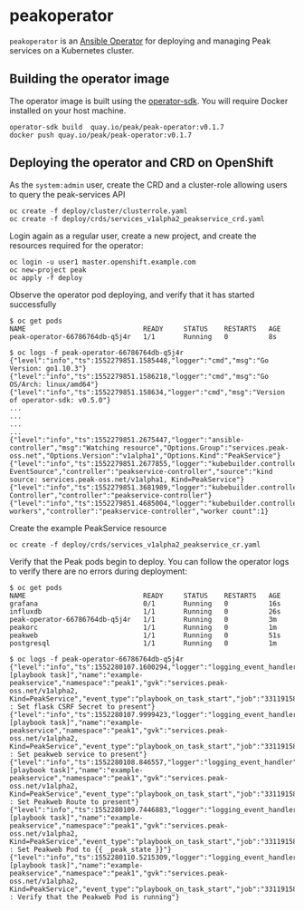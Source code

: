 # peakoperator

`peakoperator` is an [Ansible Operator](https://github.com/operator-framework/operator-sdk/blob/master/doc/proposals/ansible-operator.md) for deploying and managing Peak services on a Kubernetes cluster.

## Building the operator image

The operator image is built using the [operator-sdk](https://github.com/operator-framework/operator-sdk). You will require Docker installed on your host machine.
```
operator-sdk build  quay.io/peak/peak-operator:v0.1.7
docker push quay.io/peak/peak-operator:v0.1.7
```

## Deploying the operator and CRD on OpenShift

As the `system:admin` user, create the CRD and a cluster-role allowing users to query the peak-services API
```
oc create -f deploy/cluster/clusterrole.yaml
oc create -f deploy/crds/services_v1alpha2_peakservice_crd.yaml
```

Login again as a regular user, create a new project, and create the resources required for the operator:
```
oc login -u user1 master.openshift.example.com
oc new-project peak
oc apply -f deploy
```
Observe the operator pod deploying, and verify that it has started successfully
```
$ oc get pods
NAME                             READY     STATUS    RESTARTS   AGE
peak-operator-66786764db-q5j4r   1/1       Running   0          8s

$ oc logs -f peak-operator-66786764db-q5j4r
{"level":"info","ts":1552279851.1585448,"logger":"cmd","msg":"Go Version: go1.10.3"}
{"level":"info","ts":1552279851.1586218,"logger":"cmd","msg":"Go OS/Arch: linux/amd64"}
{"level":"info","ts":1552279851.158634,"logger":"cmd","msg":"Version of operator-sdk: v0.5.0"}
...
...
...
...
{"level":"info","ts":1552279851.2675447,"logger":"ansible-controller","msg":"Watching resource","Options.Group":"services.peak-oss.net","Options.Version":"v1alpha1","Options.Kind":"PeakService"}
{"level":"info","ts":1552279851.2677855,"logger":"kubebuilder.controller","msg":"Starting EventSource","controller":"peakservice-controller","source":"kind source: services.peak-oss.net/v1alpha1, Kind=PeakService"}
{"level":"info","ts":1552279851.3681989,"logger":"kubebuilder.controller","msg":"Starting Controller","controller":"peakservice-controller"}
{"level":"info","ts":1552279851.4685004,"logger":"kubebuilder.controller","msg":"Starting workers","controller":"peakservice-controller","worker count":1}
```
Create the example PeakService resource
```
oc create -f deploy/crds/services_v1alpha2_peakservice_cr.yaml
```
Verify that the Peak pods begin to deploy. You can follow the operator logs to verify there are no errors during deployment:
```
$ oc get pods
NAME                             READY     STATUS    RESTARTS   AGE
grafana                          0/1       Running   0          16s
influxdb                         1/1       Running   0          26s
peak-operator-66786764db-q5j4r   1/1       Running   0          3m
peakorc                          1/1       Running   0          1m
peakweb                          1/1       Running   0          51s
postgresql                       1/1       Running   0          1m

$ oc logs -f peak-operator-66786764db-q5j4r
{"level":"info","ts":1552280107.1600294,"logger":"logging_event_handler","msg":"[playbook task]","name":"example-peakservice","namespace":"peak1","gvk":"services.peak-oss.net/v1alpha2, Kind=PeakService","event_type":"playbook_on_task_start","job":"3311915848972585513","EventData.Name":"peakservice : Set flask CSRF Secret to present"}
{"level":"info","ts":1552280107.9999423,"logger":"logging_event_handler","msg":"[playbook task]","name":"example-peakservice","namespace":"peak1","gvk":"services.peak-oss.net/v1alpha2, Kind=PeakService","event_type":"playbook_on_task_start","job":"3311915848972585513","EventData.Name":"peakservice : Set peakweb service to present"}
{"level":"info","ts":1552280108.846557,"logger":"logging_event_handler","msg":"[playbook task]","name":"example-peakservice","namespace":"peak1","gvk":"services.peak-oss.net/v1alpha2, Kind=PeakService","event_type":"playbook_on_task_start","job":"3311915848972585513","EventData.Name":"peakservice : Set Peakweb Route to present"}
{"level":"info","ts":1552280109.7446883,"logger":"logging_event_handler","msg":"[playbook task]","name":"example-peakservice","namespace":"peak1","gvk":"services.peak-oss.net/v1alpha2, Kind=PeakService","event_type":"playbook_on_task_start","job":"3311915848972585513","EventData.Name":"peakservice : Set Peakweb Pod to {{ _peak_state }}"}
{"level":"info","ts":1552280110.5215309,"logger":"logging_event_handler","msg":"[playbook task]","name":"example-peakservice","namespace":"peak1","gvk":"services.peak-oss.net/v1alpha2, Kind=PeakService","event_type":"playbook_on_task_start","job":"3311915848972585513","EventData.Name":"peakservice : Verify that the Peakweb Pod is running"}
```
